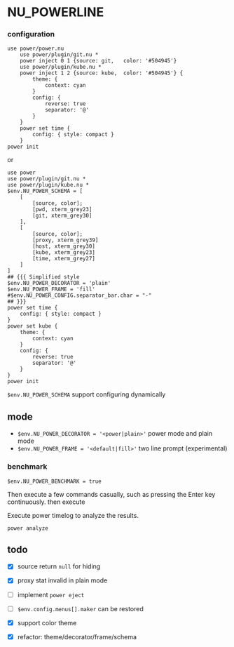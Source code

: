 # NU_POWERLINE

### configuration
```
use power/power.nu
    use power/plugin/git.nu *
    power inject 0 1 {source: git,   color: '#504945'}
    use power/plugin/kube.nu *
    power inject 1 2 {source: kube,  color: '#504945'} {
        theme: {
            context: cyan
        }
        config: {
            reverse: true
            separator: '@'
        }
    }
    power set time {
        config: { style: compact }
    }
power init
```
or
```
use power
use power/plugin/git.nu *
use power/plugin/kube.nu *
$env.NU_POWER_SCHEMA = [
    [
        [source, color];
        [pwd, xterm_grey23]
        [git, xterm_grey30]
    ],
    [
        [source, color];
        [proxy, xterm_grey39]
        [host, xterm_grey30]
        [kube, xterm_grey23]
        [time, xterm_grey27]
    ]
]
## {{{ Simplified style
$env.NU_POWER_DECORATOR = 'plain'
$env.NU_POWER_FRAME = 'fill'
#$env.NU_POWER_CONFIG.separator_bar.char = "-"
## }}}
power set time {
    config: { style: compact }
}
power set kube {
    theme: {
        context: cyan
    }
    config: {
        reverse: true
        separator: '@'
    }
}
power init
```
`$env.NU_POWER_SCHEMA` support configuring dynamically

## mode
- `$env.NU_POWER_DECORATOR = '<power|plain>'` power mode and plain mode
- `$env.NU_POWER_FRAME = '<default|fill>'` two line prompt (experimental)

### benchmark
```
$env.NU_POWER_BENCHMARK = true
```
Then execute a few commands casually, such as pressing the Enter key continuously.
then execute

Execute power timelog to analyze the results.
```
power analyze
```

## todo
- [x] source return `null` for hiding
- [x] proxy stat invalid in plain mode
- [ ] implement `power eject`
- [ ] `$env.config.menus[].maker` can be restored
- [x] support color theme
- [x] refactor: theme/decorator/frame/schema


